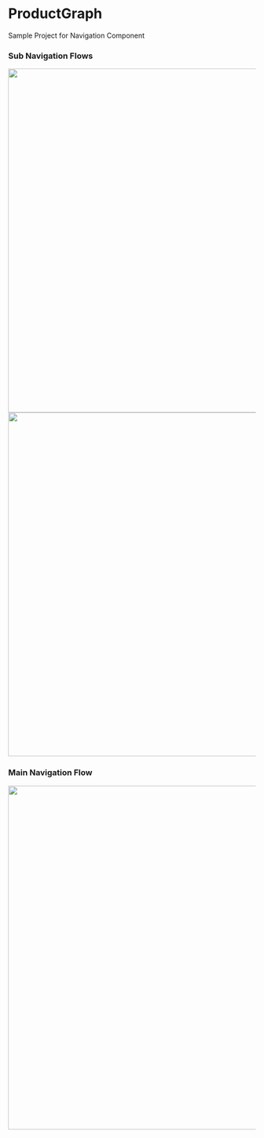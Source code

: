 # ProductGraph
Sample Project for Navigation Component

### Sub Navigation Flows
<img height="700" src="https://user-images.githubusercontent.com/17147143/112122885-b7f5a480-8be6-11eb-84be-46ad811713f2.png">
<img height="700" src="https://user-images.githubusercontent.com/17147143/112123109-f7bc8c00-8be6-11eb-922b-d33f813d91bc.png">

### Main Navigation Flow
<img height="700" src="https://user-images.githubusercontent.com/17147143/112123667-76192e00-8be7-11eb-8162-b32cf340df4b.png">
